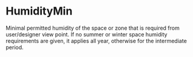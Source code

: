 HumidityMin
===========

Minimal permitted humidity of the space or zone that is required from user/designer view point. If no summer or winter space humidity requirements are given, it applies all year, otherwise for the intermediate period.
